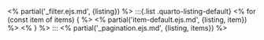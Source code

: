 <% partial('\_filter.ejs.md', {listing}) %>
:::{.list .quarto-listing-default}
<% for (const item of items) { %>
<% partial('item-default.ejs.md', {listing, item}) %>
<% } %>
:::
<% partial('\_pagination.ejs.md', {listing, items}) %>
